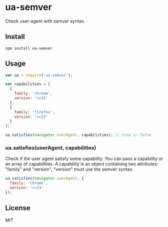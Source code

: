 # ua-semver

Check user-agent with semver syntax.

## Install

```
npm install ua-semver
```

## Usage

```js
var ua = require('ua-semver');

var capabilities = [
  {
    family: 'chrome',
    version: '>=33'
  },
  {
    family: 'firefox',
    version: '>=23'
  }
];

ua.satisfies(navigator.userAgent, capabilities); // true or false
```

### ua.satisfies(userAgent, capabilities)

Check if the user agent satisfy some capability. You can pass a capability or an array of capabilities.
A capability is an object containing two attributes: "family" and "version", "version" must use the semver syntax.

```js
ua.satisfies(navigator.userAgent, {
  family: 'chrome',
  version: '>=33'
});
```

## License

MIT